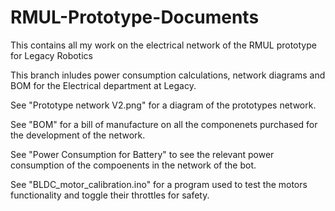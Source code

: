 # RMUL-Prototype-Documents
This contains all my work on the electrical network of the RMUL prototype for Legacy Robotics

This branch inludes power consumption calculations, network diagrams and BOM for the Electrical department at Legacy. 

See "Prototype network V2.png" for a diagram of the prototypes network. 

See "BOM" for a bill of manufacture on all the componenets purchased for the development of the network. 

See "Power Consumption for Battery" to see the relevant power consumption of the compoenents in the network of the bot. 

See "BLDC_motor_calibration.ino" for a program used to test the motors functionality and toggle their throttles for safety. 
